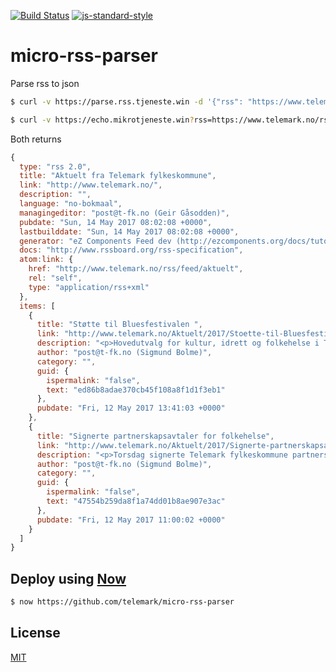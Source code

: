 [![Build Status](https://travis-ci.org/telemark/micro-rss-parser.svg?branch=master)](https://travis-ci.org/telemark/micro-rss-parser)
[![js-standard-style](https://img.shields.io/badge/code%20style-standard-brightgreen.svg?style=flat)](https://github.com/feross/standard)

# micro-rss-parser
Parse rss to json

```bash
$ curl -v https://parse.rss.tjeneste.win -d '{"rss": "https://www.telemark.no/rss/feed/aktuelt"}'
```

```bash
$ curl -v https://echo.mikrotjeneste.win?rss=https://www.telemark.no/rss/feed/aktuelt
```

Both returns

```JavaScript
{
  type: "rss 2.0",
  title: "Aktuelt fra Telemark fylkeskommune",
  link: "http://www.telemark.no/",
  description: "",
  language: "no-bokmaal",
  managingeditor: "post@t-fk.no (Geir Gåsodden)",
  pubdate: "Sun, 14 May 2017 08:02:08 +0000",
  lastbuilddate: "Sun, 14 May 2017 08:02:08 +0000",
  generator: "eZ Components Feed dev (http://ezcomponents.org/docs/tutorials/Feed)",
  docs: "http://www.rssboard.org/rss-specification",
  atom:link: {
    href: "http://www.telemark.no/rss/feed/aktuelt",
    rel: "self",
    type: "application/rss+xml"
  },
  items: [
    {
      title: "Støtte til Bluesfestivalen ",
      link: "http://www.telemark.no/Aktuelt/2017/Stoette-til-Bluesfestivalen",
      description: "<p>Hovedutvalg for kultur, idrett og folkehelse i Telemark fylkeskommune har enstemmig gått inn for intensjonsavtalen om 5-årig støtte til Notodden Bluesfestival. St@tten er på 930 000 kroner i året i fem år.</p>",
      author: "post@t-fk.no (Sigmund Bolme)",
      category: "",
      guid: {
        ispermalink: "false",
        text: "ed86b8adae370cb45f108a8f1d1f3eb1"
      },
      pubdate: "Fri, 12 May 2017 13:41:03 +0000"
    },
    {
      title: "Signerte partnerskapsavtaler for folkehelse",
      link: "http://www.telemark.no/Aktuelt/2017/Signerte-partnerskapsavtaler-for-folkehelse",
      description: "<p>Torsdag signerte Telemark fylkeskommune partnerskapsavtaler for folkehelse med fem frivillige organisasjoner. Partnerskapsavtalene skal bidra til å gi viktige frivillige organisasjoner i Telemark forutsigbarhet i arbeidet sitt, og er en viktig satsing for fylkeskommunen.&nbsp;</p>",
      author: "post@t-fk.no (Sigmund Bolme)",
      category: "",
      guid: {
        ispermalink: "false",
        text: "47554b259da8f1a74dd01b8ae907e3ac"
      },
      pubdate: "Fri, 12 May 2017 11:00:02 +0000"
    }
  ]
}
```

## Deploy using [Now](https://zeit.co/now)

```bash
$ now https://github.com/telemark/micro-rss-parser
```

## License

[MIT](LICENSE)
